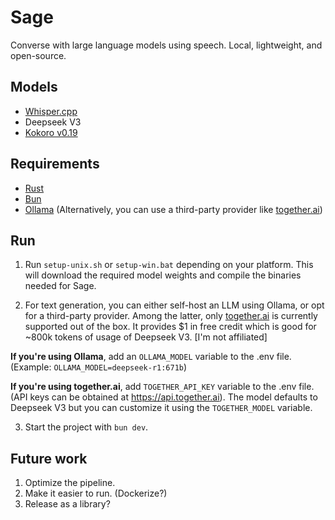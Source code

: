 # Sage

Converse with large language models using speech. Local, lightweight, and open-source.

## Models

-  [Whisper.cpp](https://github.com/ggerganov/whisper.cpp)
-  Deepseek V3
-  [Kokoro v0.19](https://huggingface.co/hexgrad/Kokoro-82M)

## Requirements

-  [Rust](https://www.rust-lang.org/tools/install)
-  [Bun](https://bun.sh)
-  [Ollama](https://ollama.com) (Alternatively, you can use a third-party provider like [together.ai](https://www.together.ai))

## Run

1. Run `setup-unix.sh` or `setup-win.bat` depending on your platform. This will download the required model weights and compile the binaries needed for Sage.

2. For text generation, you can either self-host an LLM using Ollama, or opt for a third-party provider. Among the latter, only [together.ai](https://www.together.ai) is currently supported out of the box. It provides $1 in free credit which is good for ~800k tokens of usage of Deepseek V3. \[I'm not affiliated]

**If you're using Ollama**, add an `OLLAMA_MODEL` variable to the .env file. (Example: `OLLAMA_MODEL=deepseek-r1:671b`)

**If you're using together.ai**, add `TOGETHER_API_KEY` variable to the .env file. (API keys can be obtained at https://api.together.ai). The model defaults to Deepseek V3 but you can customize it using the `TOGETHER_MODEL` variable.

3. Start the project with `bun dev`.

## Future work

1. Optimize the pipeline.
2. Make it easier to run. (Dockerize?)
3. Release as a library?
